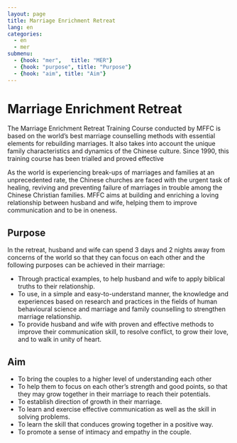 ```yaml
---
layout: page
title: Marriage Enrichment Retreat
lang: en
categories: 
  - en
  - mer
submenu:
  - {hook: "mer",   title: "MER"}
  - {hook: "purpose", title: "Purpose"}
  - {hook: "aim", title: "Aim"}
---
```



Marriage Enrichment Retreat<a name="mer">&nbsp;</a>
===========================

The Marriage Enrichment Retreat Training Course conducted by MFFC is based on the world’s best marriage counselling methods with essential elements for rebuilding marriages. It also takes into account the unique family characteristics and dynamics of the Chinese culture.  Since 1990, this training course has been trialled and proved effective<br>

As the world is experiencing break-ups of marriages and families at an unprecedented rate, the Chinese churches are faced with the urgent task of healing, reviving and preventing failure of marriages in trouble among the Chinese Christian families. MFFC aims at building and enriching a loving relationship between husband and wife, helping them to improve communication and to be in oneness.<br> 

Purpose<a name="purpose">&nbsp;</a>
-------

In the retreat, husband and wife can spend 3 days and 2 nights away from concerns of the world so that they can focus on each other and the following purposes can be achieved in their marriage:<br>

- Through practical examples, to help husband and wife to apply biblical truths to their relationship.
- To use, in a simple and easy-to-understand manner, the knowledge and experiences based on research and practices in the fields of human behavioural science and marriage and family counselling to strengthen marriage relationship.
- To provide husband and wife with proven and effective methods to improve their communication skill, to resolve conflict, to grow their love, and to walk in unity of heart.



Aim<a name="aim">&nbsp;</a>
---

- To bring the couples to a higher level of understanding each other
- To help them to focus on each other’s strength and good points, so that they may grow together in their marriage to reach their potentials.
- To establish direction of growth in their marriage.
- To learn and exercise effective communication as well as the skill in solving problems.
- To learn the skill that conduces growing together in a positive way.
- To promote a sense of intimacy and empathy in the couple.





